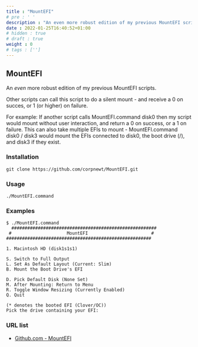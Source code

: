 ```yaml
---
title : "MountEFI"
# pre : ' '
description : "An even more robust edition of my previous MountEFI scripts."
date : 2022-01-25T16:40:52+01:00
# hidden : true
# draft : true
weight : 0
# tags : ['']
---
```


## MountEFI

An *even* more robust edition of my previous MountEFI scripts.

Other scripts can call this script to do a silent mount - and receive a 0 on succes, or 1 (or higher) on failure.

For example: If another script calls MountEFI.command disk0 then my script would mount without user interaction, and return a 0 on success, or a 1 on failure. This can also take multiple EFIs to mount - MountEFI.command disk0 / disk3 would mount the EFIs connected to disk0, the boot drive (/), and disk3 if they exist.

### Installation

```plain
git clone https://github.com/corpnewt/MountEFI.git
```

### Usage

```plain
./MountEFI.command
```

### Examples

```plain
$ ./MountEFI.command
  #######################################################
 #                     MountEFI                        #
#######################################################
 
1. Macintosh HD (disk1s1s1)

S. Switch to Full Output
L. Set As Default Layout (Current: Slim)
B. Mount the Boot Drive's EFI

D. Pick Default Disk (None Set)
M. After Mounting: Return to Menu
R. Toggle Window Resizing (Currently Enabled)
Q. Quit
 
(* denotes the booted EFI (Clover/OC))
Pick the drive containing your EFI:
```

### URL list

* [Github.com - MountEFI](https://github.com/corpnewt/MountEFI)
